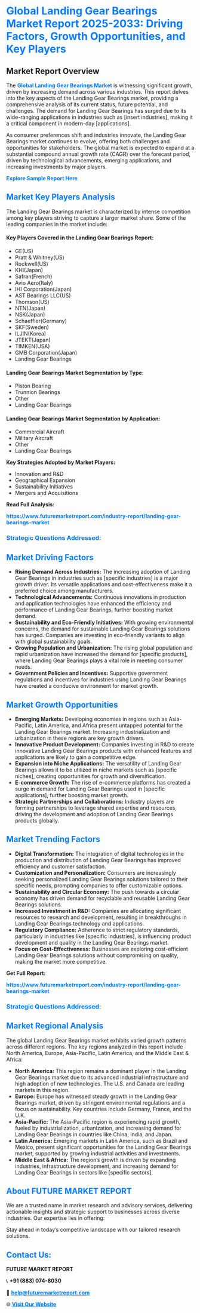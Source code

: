 <h1 style="color: #007BFF;">Global Landing Gear Bearings Market Report 2025-2033: Driving Factors, Growth Opportunities, and Key Players</h1>

<section id="overview">
<h2>Market Report Overview</h2>
<p>The <a href="https://www.futuremarketreport.com/industry-report/landing-gear-bearings-market" style="color: #007BFF; text-decoration: none;"><strong>Global Landing Gear Bearings Market</strong></a> is witnessing significant growth, driven by increasing demand across various industries. This report delves into the key aspects of the Landing Gear Bearings market, providing a comprehensive analysis of its current status, future potential, and challenges. The demand for Landing Gear Bearings has surged due to its wide-ranging applications in industries such as [insert industries], making it a critical component in modern-day [applications].</p>
<p>As consumer preferences shift and industries innovate, the Landing Gear Bearings market continues to evolve, offering both challenges and opportunities for stakeholders. The global market is expected to expand at a substantial compound annual growth rate (CAGR) over the forecast period, driven by technological advancements, emerging applications, and increasing investments by major players.</p>
</section>

<section id="overview">
<p><a href="https://www.futuremarketreport.com/request-sample/reportId=106574" style="color: #007BFF; text-decoration: none;"><strong>Explore Sample Report Here</strong></a></p>
</section>

<section id="key-players">
<h2 style="color: #007BFF;">Market Key Players Analysis</h2>
<p>The Landing Gear Bearings market is characterized by intense competition among key players striving to capture a larger market share. Some of the leading companies in the market include:</p>
<h4>Key Players Covered in the Landing Gear Bearings Report:</h4>
<ul><li>GE(US)</li><li>Pratt &amp; Whitney(US)</li><li>Rockwell(US)</li><li>KHI(Japan)</li><li>Safran(French)</li><li>Avio Aero(Italy)</li><li>IHI Corporation(Japan)</li><li>AST Bearings LLC(US)</li><li>Thomson(US)</li><li>NTN(Japan)</li><li>NSK(Japan)</li><li>Schaeffler(Germany)</li><li>SKF(Sweden)</li><li>ILJIN(Korea)</li><li>JTEKT(Japan)</li><li>TIMKEN(USA)</li><li>GMB Corporation(Japan)</li><li>Landing Gear Bearings</li></ul>
<h4>Landing Gear Bearings Market Segmentation by Type:</h4>
<ul><li>Piston Bearing</li><li>Trunnion Bearings</li><li>Other</li><li>Landing Gear Bearings</li></ul>

<h4>Landing Gear Bearings Market Segmentation by Application:</h4>
<ul><li>Commercial Aircraft</li><li>Military Aircraft</li><li>Other</li><li>Landing Gear Bearings</li></ul>
<p><strong>Key Strategies Adopted by Market Players:</strong></p>
<ul>
<li>Innovation and R&D</li>
<li>Geographical Expansion</li>
<li>Sustainability Initiatives</li>
<li>Mergers and Acquisitions</li>
</ul>
</section>

<section>
<p><strong>Read Full Analysis: </strong></p><a href="https://www.futuremarketreport.com/industry-report/landing-gear-bearings-market" style="color: #007BFF; text-decoration: none;"><strong>https://www.futuremarketreport.com/industry-report/landing-gear-bearings-market</strong></a>
<h3 style="color: #007BFF;">Strategic Questions Addressed:</h3>
</section>

<section id="driving-factors">
<h2 style="color: #007BFF;">Market Driving Factors</h2>
<ul>
<li><strong>Rising Demand Across Industries:</strong> The increasing adoption of Landing Gear Bearings in industries such as [specific industries] is a major growth driver. Its versatile applications and cost-effectiveness make it a preferred choice among manufacturers.</li>
<li><strong>Technological Advancements:</strong> Continuous innovations in production and application technologies have enhanced the efficiency and performance of Landing Gear Bearings, further boosting market demand.</li>
<li><strong>Sustainability and Eco-Friendly Initiatives:</strong> With growing environmental concerns, the demand for sustainable Landing Gear Bearings solutions has surged. Companies are investing in eco-friendly variants to align with global sustainability goals.</li>
<li><strong>Growing Population and Urbanization:</strong> The rising global population and rapid urbanization have increased the demand for [specific products], where Landing Gear Bearings plays a vital role in meeting consumer needs.</li>
<li><strong>Government Policies and Incentives:</strong> Supportive government regulations and incentives for industries using Landing Gear Bearings have created a conducive environment for market growth.</li>
</ul>
</section>

<section id="growth-opportunities">
<h2 style="color: #007BFF;">Market Growth Opportunities</h2>
<ul>
<li><strong>Emerging Markets:</strong> Developing economies in regions such as Asia-Pacific, Latin America, and Africa present untapped potential for the Landing Gear Bearings market. Increasing industrialization and urbanization in these regions are key growth drivers.</li>
<li><strong>Innovative Product Development:</strong> Companies investing in R&D to create innovative Landing Gear Bearings products with enhanced features and applications are likely to gain a competitive edge.</li>
<li><strong>Expansion into Niche Applications:</strong> The versatility of Landing Gear Bearings allows it to be utilized in niche markets such as [specific niches], creating opportunities for growth and diversification.</li>
<li><strong>E-commerce Growth:</strong> The rise of e-commerce platforms has created a surge in demand for Landing Gear Bearings used in [specific applications], further boosting market growth.</li>
<li><strong>Strategic Partnerships and Collaborations:</strong> Industry players are forming partnerships to leverage shared expertise and resources, driving the development and adoption of Landing Gear Bearings products globally.</li>
</ul>
</section>

<section id="trending-factors">
<h2 style="color: #007BFF;">Market Trending Factors</h2>
<ul>
<li><strong>Digital Transformation:</strong> The integration of digital technologies in the production and distribution of Landing Gear Bearings has improved efficiency and customer satisfaction.</li>
<li><strong>Customization and Personalization:</strong> Consumers are increasingly seeking personalized Landing Gear Bearings solutions tailored to their specific needs, prompting companies to offer customizable options.</li>
<li><strong>Sustainability and Circular Economy:</strong> The push towards a circular economy has driven demand for recyclable and reusable Landing Gear Bearings solutions.</li>
<li><strong>Increased Investment in R&D:</strong> Companies are allocating significant resources to research and development, resulting in breakthroughs in Landing Gear Bearings technology and applications.</li>
<li><strong>Regulatory Compliance:</strong> Adherence to strict regulatory standards, particularly in industries like [specific industries], is influencing product development and quality in the Landing Gear Bearings market.</li>
<li><strong>Focus on Cost-Effectiveness:</strong> Businesses are exploring cost-efficient Landing Gear Bearings solutions without compromising on quality, making the market more competitive.</li>
</ul>
</section>

<section>
<p><strong>Get Full Report: </strong></p><a href="https://www.futuremarketreport.com/industry-report/landing-gear-bearings-market" style="color: #007BFF; text-decoration: none;"><strong>https://www.futuremarketreport.com/industry-report/landing-gear-bearings-market</strong></a>
<h3 style="color: #007BFF;">Strategic Questions Addressed:</h3>
</section>


<section id="regional-analysis">
<h2 style="color: #007BFF;">Market Regional Analysis</h2>
<p>The global Landing Gear Bearings market exhibits varied growth patterns across different regions. The key regions analyzed in this report include North America, Europe, Asia-Pacific, Latin America, and the Middle East & Africa:</p>
<ul>
<li><strong>North America:</strong> This region remains a dominant player in the Landing Gear Bearings market due to its advanced industrial infrastructure and high adoption of new technologies. The U.S. and Canada are leading markets in this region.</li>
<li><strong>Europe:</strong> Europe has witnessed steady growth in the Landing Gear Bearings market, driven by stringent environmental regulations and a focus on sustainability. Key countries include Germany, France, and the U.K.</li>
<li><strong>Asia-Pacific:</strong> The Asia-Pacific region is experiencing rapid growth, fueled by industrialization, urbanization, and increasing demand for Landing Gear Bearings in countries like China, India, and Japan.</li>
<li><strong>Latin America:</strong> Emerging markets in Latin America, such as Brazil and Mexico, present significant opportunities for the Landing Gear Bearings market, supported by growing industrial activities and investments.</li>
<li><strong>Middle East & Africa:</strong> The region’s growth is driven by expanding industries, infrastructure development, and increasing demand for Landing Gear Bearings in sectors like [specific sectors].</li>
</ul>
</section>

<footer>
<h2 style="color: #007BFF;">About FUTURE MARKET REPORT</h2>
<p>We are a trusted name in market research and advisory services, delivering actionable insights and strategic support to businesses across diverse industries. Our expertise lies in offering:</p>

<p>Stay ahead in today’s competitive landscape with our tailored research solutions.</p>

<h2 style="color: #007BFF;">Contact Us:</h2>
<p><strong>FUTURE MARKET REPORT</strong></p>
<p>📞 <strong>+91 (883) 074-8030</strong></p>
<p>📧 <strong><a href="mailto:help@futuremarketreport.com" style="color: #007BFF;">help@futuremarketreport.com</a></strong></p>
<p>🌐 <strong><a href="https://www.futuremarketreport.com/" style="color: #007BFF;">Visit Our Website</a></strong></p>
</footer>